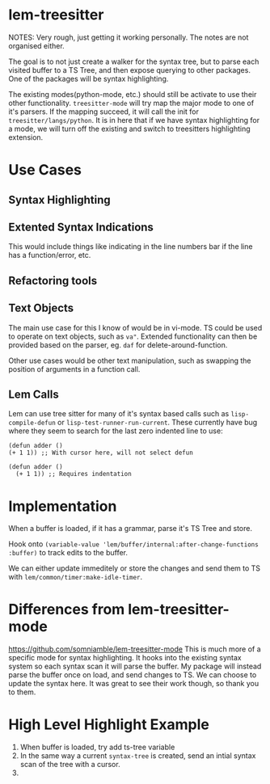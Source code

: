 # lem-treesitter
NOTES: Very rough, just getting it working personally. The notes are not organised either.


The goal is to not just create a walker for the syntax tree, but to parse each visited buffer to a TS Tree, and then expose querying to other packages. One of the packages will be syntax highlighting.

The existing modes(python-mode, etc.) should still be activate to use their other functionality. `treesitter-mode` will try map the major mode to one of it's parsers.
If the mapping succeed, it will call the init for `treesitter/langs/python`. It is in here that if we have syntax highlighting for a mode, we will turn off the existing and switch to treesitters highlighting extension.

# Use Cases


## Syntax Highlighting


## Extented Syntax Indications

This would include things like indicating in the line numbers bar if the line has a function/error, etc.


## Refactoring tools


## Text Objects

The main use case for this I know of would be in vi-mode. TS could be used to operate on text objects, such as `va"`. Extended functionality can then be provided based on the parser, eg. `daf` for delete-around-function.

Other use cases would be other text manipulation, such as swapping the position of arguments in a function call.


## Lem Calls
Lem can use tree sitter for many of it's syntax based calls such as `lisp-compile-defun` or `lisp-test-runner-run-current`.
These currently have bug where they seem to search for the last zero indented line to use:
```common-lisp
(defun adder ()
(+ 1 1)) ;; With cursor here, will not select defun

(defun adder ()
  (+ 1 1)) ;; Requires indentation
```

# Implementation

When a buffer is loaded, if it has a grammar, parse it's TS Tree and store.

Hook onto `(variable-value 'lem/buffer/internal:after-change-functions :buffer)` to track edits to the buffer.

We can either update immeditely or store the changes and send them to TS with `lem/common/timer:make-idle-timer`.


# Differences from lem-treesitter-mode
https://github.com/somniamble/lem-treesitter-mode
This is much more of a specific mode for syntax highlighting. It hooks into the existing syntax system so each syntax scan it will parse the buffer. My package will instead parse the buffer once on load, and send changes to TS. We can choose to update the syntax here.
It was great to see their work though, so thank you to them.

# High Level Highlight Example

1. When buffer is loaded, try add ts-tree variable
2. In the same way a current `syntax-tree` is created, send an intial syntax scan of the tree with a cursor.
3.
